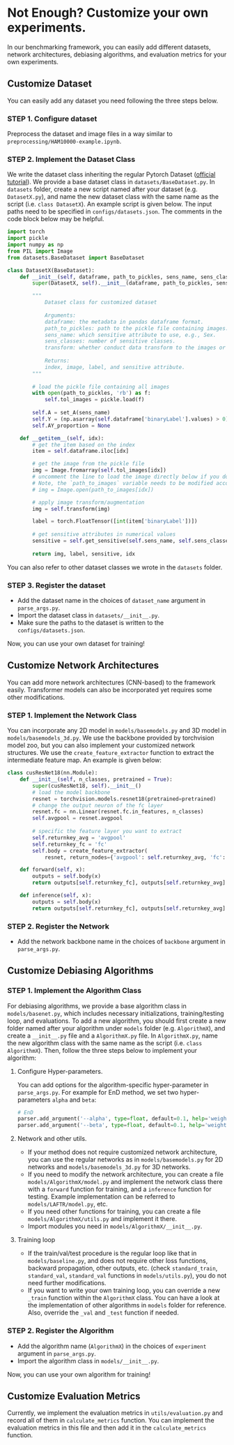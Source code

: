 # Not Enough? Customize your own experiments.
In our benchmarking framework, you can easily add different datasets, network architectures, debiasing algorithms, and evaluation metrics for your own experiments.

## Customize Dataset
You can easily add any dataset you need following the three steps below.

### STEP 1. Configure dataset
Preprocess the dataset and image files in a way similar to `preprocessing/HAM10000-example.ipynb`.

### STEP 2. Implement the Dataset Class
We write the dataset class inheriting the regular Pytorch Dataset ([official tutorial](https://pytorch.org/tutorials/beginner/basics/data_tutorial.html)). We provide a base dataset class in `datasets/BaseDataset.py`. In `datasets` folder, create a new script named after your dataset (e.g. `DatasetX.py`), and name the new dataset class with the same name as the script (i.e. `class DatasetX`). An example script is given below. The input paths need to be specified in `configs/datasets.json`. The comments in the code block below may be helpful.

```python
import torch
import pickle
import numpy as np
from PIL import Image
from datasets.BaseDataset import BaseDataset

class DatasetX(BaseDataset):
    def __init__(self, dataframe, path_to_pickles, sens_name, sens_classes, transform):
        super(DatasetX, self).__init__(dataframe, path_to_pickles, sens_name, sens_classes, transform)

        """
            Dataset class for customized dataset
            
            Arguments:
            dataframe: the metadata in pandas dataframe format.
            path_to_pickles: path to the pickle file containing images.
            sens_name: which sensitive attribute to use, e.g., Sex.
            sens_classes: number of sensitive classes.
            transform: whether conduct data transform to the images or not.
            
            Returns:
            index, image, label, and sensitive attribute.
        """
        
        # load the pickle file containing all images
        with open(path_to_pickles, 'rb') as f: 
            self.tol_images = pickle.load(f)
            
        self.A = set_A(sens_name)
        self.Y = (np.asarray(self.dataframe['binaryLabel'].values) > 0).astype('float')
        self.AY_proportion = None

    def __getitem__(self, idx):
        # get the item based on the index
        item = self.dataframe.iloc[idx]

        # get the image from the pickle file
        img = Image.fromarray(self.tol_images[idx])
        # uncomment the line to load the image directly below if you don't want to use pickle file.
        # Note, the `path_to_images` variable needs to be modified accordingly.
        # img = Image.open(path_to_images[idx])

        # apply image transform/augmentation
        img = self.transform(img)

        label = torch.FloatTensor([int(item['binaryLabel'])])
        
        # get sensitive attributes in numerical values
        sensitive = self.get_sensitive(self.sens_name, self.sens_classes, item)
                               
        return img, label, sensitive, idx
```

You can also refer to other dataset classes we wrote in the `datasets` folder.

### STEP 3. Register the dataset
- Add the dataset name in the choices of `dataset_name` argument in `parse_args.py`.
- Import the dataset class in `datasets/__init__.py`.
- Make sure the paths to the dataset is written to the `configs/datasets.json`.

Now, you can use your own dataset for training!

## Customize Network Architectures
You can add more network architectures (CNN-based) to the framework easily. Transformer models can also be incorporated yet requires some other modifications. 

### STEP 1. Implement the Network Class
You can incorporate any 2D model in `models/basemodels.py` and 3D model in `models/basemodels_3d.py`. We use the backbone provided by torchvision model zoo, but you can also implement your customized network structures. We use the `create_feature_extractor` function to extract the intermediate feature map. An example is given below:

```python
class cusResNet18(nn.Module):    
    def __init__(self, n_classes, pretrained = True):
        super(cusResNet18, self).__init__()
        # load the model backbone
        resnet = torchvision.models.resnet18(pretrained=pretrained)
        # change the output neuron of the fc layer
        resnet.fc = nn.Linear(resnet.fc.in_features, n_classes)
        self.avgpool = resnet.avgpool
        
        # specific the feature layer you want to extract
        self.returnkey_avg = 'avgpool'
        self.returnkey_fc = 'fc'
        self.body = create_feature_extractor(
            resnet, return_nodes={'avgpool': self.returnkey_avg, 'fc': self.returnkey_fc})

    def forward(self, x):
        outputs = self.body(x)
        return outputs[self.returnkey_fc], outputs[self.returnkey_avg].squeeze()

    def inference(self, x):
        outputs = self.body(x)
        return outputs[self.returnkey_fc], outputs[self.returnkey_avg].squeeze()
```

### STEP 2. Register the Network
- Add the network backbone name in the choices of `backbone` argument in `parse_args.py`.

## Customize Debiasing Algorithms

### STEP 1. Implement the Algorithm Class
For debiasing algorithms, we provide a base algorithm class in `models/basenet.py`, which includes necessary initializations, training/testing loop, and evaluations. To add a new algorithm, you should first create a new folder named after your algorithm under `models` folder (e.g. `AlgorithmX`), and create a `__init__.py` file and a `AlgorithmX.py` file. In `AlgorithmX.py`, name the new algorithm class with the same name as the script (i.e. `class AlgorithmX`). Then, follow the three steps below to implement your algorithm:

1. Configure Hyper-parameters.
   
   You can add options for the algorithm-specific hyper-parameter in `parse_args.py`. For example for EnD method, we set two hyper-parameters `alpha` and `beta`:
   ```python
   # EnD
   parser.add_argument('--alpha', type=float, default=0.1, help='weighting parameters alpha for EnD method')
   parser.add_argument('--beta', type=float, default=0.1, help='weighting parameters beta for EnD method')
   ```

2. Network and other utils.
   
   - If your method does not require customized network architecture, you can use the regular networks as in `models/basemodels.py` for 2D networks and `models/basemodels_3d.py` for 3D networks. 
   - If you need to modify the network architecture, you can create a file `models/AlgorithmX/model.py` and implement the network class there with a `forward` function for training, and a `inference` function for testing. Example implementation can be referred to `models/LAFTR/model.py`, etc. 
   - If you need other functions for training, you can create a file `models/AlgorithmX/utils.py` and implement it there.
   - Import modules you need in `models/AlgorithmX/__init__.py`.

3. Training loop
   - If the train/val/test procedure is the regular loop like that in `models/baseline.py`, and does not require other loss functions, backward propagation, other outputs, etc. (check `standard_train`, `standard_val`, `standard_val` functions in `models/utils.py`), you do not need further modifications.
   - If you want to write your own training loop, you can override a new `_train` function within the `AlgorithmX` class. You can have a look at the implementation of other algorithms in `models` folder for reference. Also, override the `_val` and `_test` function if needed.


### STEP 2. Register the Algorithm
- Add the algorithm name (`AlgorithmX`) in the choices of `experiment` argument in `parse_args.py`.
- Import the algorithm class in `models/__init__.py`.

Now, you can use your own algorithm for training!

## Customize Evaluation Metrics
Currently, we implement the evaluation metrics in `utils/evaluation.py` and record all of them in `calculate_metrics` function. You can implement the evaluation metrics in this file and then add it in the `calculate_metrics` function.